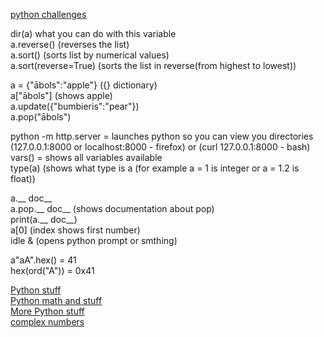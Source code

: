[python challenges](https://www.hackerrank.com/)    


dir(a)  what you can do with this variable      
a.reverse() (reverses the list)   
a.sort() (sorts list by numerical values)   
a.sort(reverse=True) (sorts the list in reverse(from highest to lowest))  




a = {"ābols":"apple"} ({} dictionary)       
a["ābols"] (shows apple)   
a.update({"bumbieris":"pear"})    
a.pop("ābols")    



python -m http.server = launches python so you can view you directories (127.0.0.1:8000 or localhost:8000 - firefox) or (curl 127.0.0.1:8000 - bash)       
vars() = shows all variables available      
type(a) (shows what type is a (for example a = 1 is integer or a = 1.2 is float))     



a.__ doc__     
a.pop.__ doc__ (shows documentation about pop)   
print(a.__ doc__)      
a[0] (index shows first number)   
idle & (opens python prompt or smthing)   



a"aA".hex() = 41    
hex(ord("A")) = 0x41    



[Python stuff](https://www.w3schools.com/python/python_variables.asp)            
[Python math and stuff](https://en.wikibooks.org/wiki/Python_Programming/Basic_Math)        
[More Python stuff](https://www.py4e.com/lessons)     
[complex numbers](https://www.geeksforgeeks.org/complex-numbers-in-python-set-1-introduction/)     
